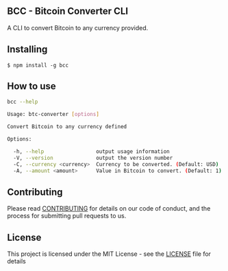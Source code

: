 ## BCC - Bitcoin Converter CLI
A CLI to convert Bitcoin to any currency provided.

## Installing

```
$ npm install -g bcc
```

## How to use

```sh
bcc --help

Usage: btc-converter [options]

Convert Bitcoin to any currency defined

Options:

  -h, --help                 output usage information
  -V, --version              output the version number
  -C, --currency <currency>  Currency to be converted. (Default: USD)
  -A, --amount <amount>      Value in Bitcoin to convert. (Default: 1)
```

## Contributing

Please read [CONTRIBUTING](CONTRIBUTING.md) for details on our code of conduct, and the process for submitting pull requests to us.

## License

This project is licensed under the MIT License - see the [LICENSE](LICENSE) file for details
